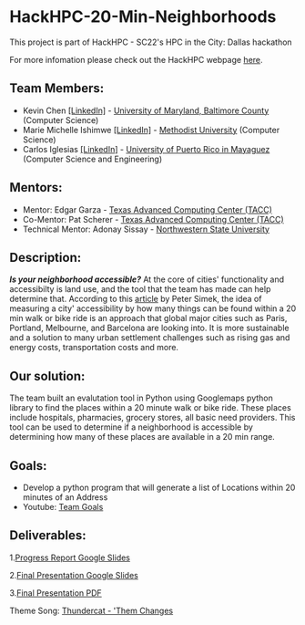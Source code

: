 # HackHPC-20-Min-Neighborhoods
This project is part of HackHPC - SC22's HPC in the City: Dallas hackathon

For more infomation please check out the HackHPC webpage [here](https://hackhpc.github.io/HPCintheCity22/).

## Team Members:
  - Kevin Chen [[LinkedIn]](https://www.linkedin.com/in/kchen1314/) - [University of Maryland, Baltimore County](https://umbc.edu/) (Computer Science)
  - Marie Michelle Ishimwe [[LinkedIn]](http://www.linkedin.com/in/mariemichelle2000) - [Methodist University](https://www.methodist.edu/) (Computer Science)
  - Carlos Iglesias [[LinkedIn]](https://www.linkedin.com/in/carlos-a-iglesias-ng-7001061b7) - [University of Puerto Rico in Mayaguez](https://www.uprm.edu/ecafss/collaborators/uprm/) (Computer Science and Engineering)
## Mentors:
  - Mentor: Edgar Garza - [Texas Advanced Computing Center (TACC)](https://www.tacc.utexas.edu/)
  - Co-Mentor: Pat Scherer - [Texas Advanced Computing Center (TACC)](https://www.tacc.utexas.edu/)
  - Technical Mentor: Adonay Sissay - [Northwestern State University](https://www.nsula.edu/)
## Description:
  ***Is your neighborhood accessible?*** At the core of cities' functionality and accessibilty is land use, and the tool that the team has made can help determine that. According to this [article](https://www.dmagazine.com/frontburner/2020/02/20-minute-neighborhoods-could-solve-many-of-dallas-urban-problems/) by Peter Simek, the idea of measuring a city' accessibility by how many things can be found within a 20 min walk or bike ride is an approach that global major cities such as Paris, Portland, Melbourne, and Barcelona are looking into. It is more sustainable and a solution to many urban settlement challenges such as rising gas and energy costs, transportation costs and more. 
## Our solution:
  The team built an evalutation tool in Python using Googlemaps python library to find the places within a 20 minute walk or bike ride. These places include hospitals, pharmacies, grocery stores, all basic need providers. This tool can be used to determine if a neighborhood is accessible by determining how many of these places are available in a 20 min range. 

## Goals:
 - Develop a python program that will generate a list of Locations within 20 minutes of an Address
 - Youtube: [Team Goals](https://www.youtube.com/watch?v=6TQnIcOEJqU&t=59s)
## Deliverables:
  1.[Progress Report Google Slides](https://docs.google.com/presentation/d/1nHo0h6q3Nim2ejv6n5GTWnDmzTdTBHDueDAFRPLt7TY/edit?usp=sharing)
  
  2.[Final Presentation Google Slides](https://docs.google.com/presentation/d/1XE5liKk9wjl8vzCv_PacL2hXaqeI8jvHBULChUYW7gY/edit#slide=id.g1858e86bc39_1_63)
  
  3.[Final Presentation PDF]()

Theme Song: [Thundercat - 'Them Changes](https://www.youtube.com/watch?v=GNCd_ERZvZM)
